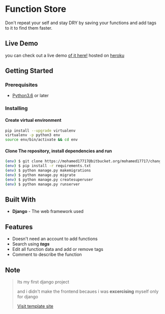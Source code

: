 # Function Store

Don't repeat your self and stay DRY by saving your functions and add tags to it to find them faster.

## Live Demo

you can check out a live demo [of it here!](https://h-functionsstore-fn03oxjxzo.herokuapp.com/) hosted on [heroku](https://heroku.com)

## Getting Started

### Prerequisites

- [Python3.6](https://www.python.org/downloads/) or later

### Installing

#### Create virtual environment

``` bash
pip install --upgrade virtualenv
virtualenv -p python3 env
source env/bin/activate && cd env
```

#### Clone The repository, install dependencies and run

``` bash
(env) $ git clone https://mohamed17717@bitbucket.org/mohamed17717/changes-log.git src && cd src
(env) $ pip install -r requirements.txt
(env) $ python manage.py makemigrations
(env) $ python manage.py migrate
(env) $ python manage.py createsuperuser
(env) $ python manage.py runserver
```

## Built With

- **Django** -  The web framework used

## Features

- Doesn't need an account to add functions
- Search using **_tags_**
- Edit all function data and add or remove tags
- Comment to describe the function

## Note

> Its my first django project
>
> and i didn't make the frontend becaues i was **excercising** myself only for django
>
> [Visit template site](https://colorlib.com/)
